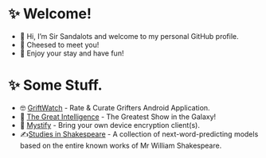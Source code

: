 # ✨ Welcome!
- 👋 Hi, I’m Sir Sandalots and welcome to my personal GitHub profile.
- 🧀 Cheesed to meet you!
- 🍹 Enjoy your stay and have fun!

# ✨ Some Stuff.
- 🤓 [GriftWatch](https://github.com/Sandalots/GriftWatch/tree/main) - Rate & Curate Grifters Android Application.
- 🧑‍ [The Great Intelligence](https://www.sandymacdonald.co.uk) - The Greatest Show in the Galaxy!
- 🤫 [Mystify](https://github.com/Sandalots/Mystify) - Bring your own device encryption client(s).
- ✍️[Studies in Shakespeare](https://github.com/Sandalots/Studies-in-Shakespeare) - A collection of next-word-predicting models based on the entire known works of Mr William Shakespeare.
